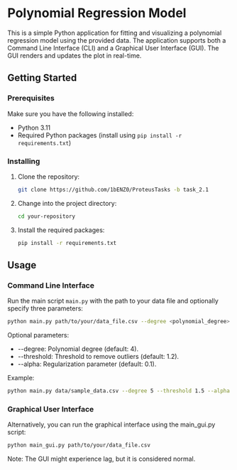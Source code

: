 # Polynomial Regression Model 

This is a simple Python application for fitting and visualizing a polynomial regression model using the provided data. The application supports both a Command Line Interface (CLI) and a Graphical User Interface (GUI). The GUI renders and updates the plot in real-time.

## Getting Started

### Prerequisites

Make sure you have the following installed:

- Python 3.11
- Required Python packages (install using `pip install -r requirements.txt`)

### Installing

1. Clone the repository:

    ```bash
    git clone https://github.com/1bENZ0/ProteusTasks -b task_2.1
    ```

2. Change into the project directory:

    ```bash
    cd your-repository
    ```

3. Install the required packages:

    ```bash
    pip install -r requirements.txt
    ```

## Usage
### Command Line Interface
Run the main script `main.py` with the path to your data file and optionally specify three parameters:

```bash
python main.py path/to/your/data_file.csv --degree <polynomial_degree> --threshold <outlier_threshold> --alpha <regularization_parameter>
```

Optional parameters:<br/>
- --degree: Polynomial degree (default: 4).<br/>
- --threshold: Threshold to remove outliers (default: 1.2).<br/>
- --alpha: Regularization parameter (default: 0.1).

Example:

```bash
python main.py data/sample_data.csv --degree 5 --threshold 1.5 --alpha 0.01
```
### Graphical User Interface
Alternatively, you can run the graphical interface using the main_gui.py script:

```bash
python main_gui.py path/to/your/data_file.csv
```
Note: The GUI might experience lag, but it is considered normal.
